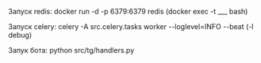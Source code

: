 Запуск redis:
docker run -d -p 6379:6379 redis
(docker exec -t ___ bash)

Запуск celery:
celery -A src.celery.tasks worker --loglevel=INFO --beat
(-l debug)

Запук бота:
python src/tg/handlers.py

